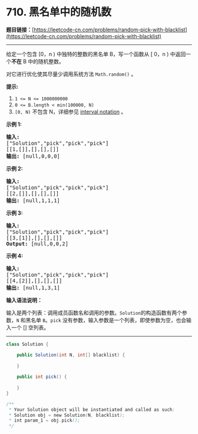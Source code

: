 # 710. 黑名单中的随机数

**题目链接：**[https://leetcode-cn.com/problems/random-pick-with-blacklist](https://leetcode-cn.com/problems/random-pick-with-blacklist)

---

<div class="content__1Y2H">
 <div class="notranslate">
  <p>给定一个包含 [0，n ) 中独特的整数的黑名单 B，写一个函数从 [ 0，n ) 中返回一个<strong>不在</strong> B 中的随机整数。</p> 
  <p>对它进行优化使其尽量少调用系统方法 <code>Math.random()</code> 。</p> 
  <p><strong>提示:</strong></p> 
  <ol> 
   <li><code>1 &lt;= N &lt;= 1000000000</code></li> 
   <li><code>0 &lt;= B.length &lt; min(100000, N)</code></li> 
   <li><code>[0, N)</code>&nbsp;不包含&nbsp;N，详细参见&nbsp;<a href="https://en.wikipedia.org/wiki/Interval_(mathematics)">interval notation</a>&nbsp;。</li> 
  </ol> 
  <p><strong>示例 1:</strong></p> 
  <pre class="language-text"><strong>输入: 
</strong>["Solution","pick","pick","pick"]
[[1,[]],[],[],[]]
<strong>输出: </strong>[null,0,0,0]
</pre> 
  <p><strong>示例 2:</strong></p> 
  <pre class="language-text"><strong>输入: 
</strong>["Solution","pick","pick","pick"]
[[2,[]],[],[],[]]
<strong>输出: </strong>[null,1,1,1]
</pre> 
  <p><strong>示例 3:</strong></p> 
  <pre class="language-text"><strong>输入: 
</strong>["Solution","pick","pick","pick"]
[[3,[1]],[],[],[]]
<strong>Output: </strong>[null,0,0,2]
</pre> 
  <p><strong>示例 4:</strong></p> 
  <pre class="language-text"><strong>输入: 
</strong>["Solution","pick","pick","pick"]
[[4,[2]],[],[],[]]
<strong>输出: </strong>[null,1,3,1]
</pre> 
  <p><strong>输入语法说明：</strong></p> 
  <p>输入是两个列表：调用成员函数名和调用的参数。<code>Solution</code>的构造函数有两个参数，<code>N</code>&nbsp;和黑名单&nbsp;<code>B</code>。<code>pick</code>&nbsp;没有参数，输入参数是一个列表，即使参数为空，也会输入一个 [] 空列表。</p> 
 </div>
</div>

---

```java
class Solution {

    public Solution(int N, int[] blacklist) {
        
    }
    
    public int pick() {
        
    }
}

/**
 * Your Solution object will be instantiated and called as such:
 * Solution obj = new Solution(N, blacklist);
 * int param_1 = obj.pick();
 */
```